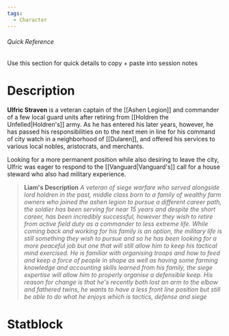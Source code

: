 ```yaml
---
tags:
  - Character
---
```

###### Quick Reference
Use this section for quick details to copy + paste into session notes
# Description
**Ulfric Straven** is a veteran captain of the [[Ashen Legion]] and commander of a few local guard units after retiring from [[Holdren the Unfelled|Holdren's]] army. As he has entered his later years, however, he has passed his responsibilities on to the next men in line for his command of city watch in a neighborhood of [[Dularen]], and offered his services to various local nobles, aristocrats, and merchants.

Looking for a more permanent position while also desiring to leave the city, Ulfric was eager to respond to the [[Vanguard|Vanguard's]] call for a house steward who also had military experience.

>**Liam's Description**
>*A veteran of siege warfare who served alongside lord holdren in the past, middle class born to a family of wealthy farm owners who joined the ashen legion to pursue a different career path, the soldier has been serving for near 15 years and despite the short career, has been incredibly successful, however they wish to retire from active field duty as a commander to less extreme life. While coming back and working for his family is an option, the military life is still something they wish to pursue and so he has been looking for a more peaceful job but one that will still allow him to keep his tactical mind exercised. He is familiar with organising troops and how to feed and keep a force of people in shape as well as having some farming knowledge and accounting skills learned from his family, the siege expertise will allow him to properly organise a defensible keep. His reason for change is that he's recently both lost an arm to the elbow and fathered twins, he wants to have a less front line position but still be able to do what he enjoys which is tactics, defense and siege*

# Statblock

